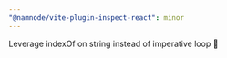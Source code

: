 ```yaml
---
"@namnode/vite-plugin-inspect-react": minor
---
```


Leverage indexOf on string instead of imperative loop 💞
